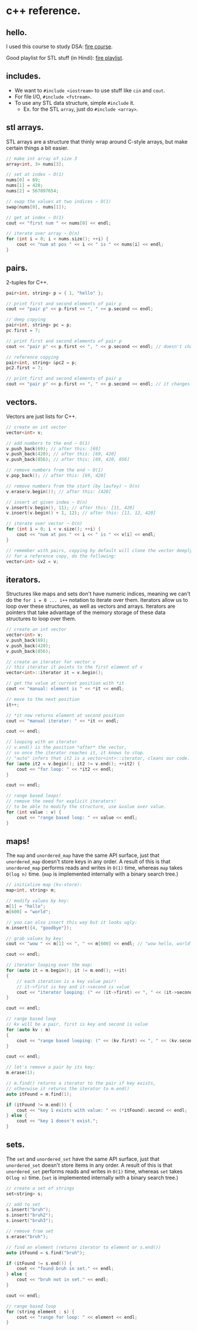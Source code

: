 # c++ reference.

## hello.

I used this course to study DSA: [fire course](https://www.udemy.com/course/data-structures-algorithms-cpp/).

Good playlist for STL stuff (in Hindi): [fire playlist](https://www.youtube.com/watch?v=R5BEcvTVZj0&list=PLauivoElc3gh3RCiQA82MDI-gJfXQQVnn).

## includes.

- We want to `#include <iostream>` to use stuff like `cin` and `cout`.
- For file I/O, `#include <fstream>`.
- To use any STL data structure, simple `#include` it.
  - Ex. for the STL `array`, just do `#include <array>`.


## stl arrays.

STL arrays are a structure that thinly wrap around C-style arrays, but make certain things a bit easier.

```c++
// make int array of size 3
array<int, 3> nums[3];

// set at index ~ O(1)
nums[0] = 69;
nums[1] = 420;
nums[2] = 567897654;

// swap the values at two indices ~ O(1)
swap(nums[0], nums[1]);

// get at index ~ O(1)
cout << "first num " << nums[0] << endl;

// iterate over array ~ O(n)
for (int i = 0; i < nums.size(); ++i) {
    cout << "num at pos " << i << " is " << nums[i] << endl;
}
```

## pairs.

2-tuples for C++.

```cpp
pair<int, string> p = { 1, "hello" };

// print first and second elements of pair p
cout << "pair p" << p.first << ", " << p.second << endl;

// deep copying
pair<int, string> pc = p;
pc.first = 7;

// print first and second elements of pair p
cout << "pair p" << p.first << ", " << p.second << endl; // doesn't change

// reference copying
pair<int, string> &pc2 = p;
pc2.first = 7;

// print first and second elements of pair p
cout << "pair p" << p.first << ", " << p.second << endl; // it changes!
```

## vectors.

Vectors are just lists for C++.

```c++
// create an int vector
vector<int> v;

// add numbers to the end ~ O(1)
v.push_back(69); // after this: [69]
v.push_back(420); // after this: [69, 420]
v.push_back(856); // after this: [69, 420, 856]

// remove numbers from the end ~ O(1)
v.pop_back(); // after this: [69, 420]

// remove numbers from the start (by laufey) ~ O(n)
v.erase(v.begin()); // after this: [420]

// insert at given index ~ O(n)
v.insert(v.begin(), 11); // after this: [11, 420]
v.insert(v.begin() + 1, 12); // after this: [11, 12, 420]

// iterate over vector ~ O(n)
for (int i = 0; i < v.size(); ++i) {
    cout << "num at pos " << i << " is " << v[i] << endl;
}

// remember with pairs, copying by default will clone the vector deeply.
// for a reference copy, do the following:
vector<int> &v2 = v;
```

## iterators.

Structures like maps and sets don't have numeric indices, meaning we can't do the `for i = 0 ... i++` notation to iterate over them. Iterators allow us to loop over these structures, as well as vectors and arrays. Iterators are pointers that take advantage of the memory storage of these data structures to loop over them.

```cpp
// create an int vector
vector<int> v;
v.push_back(69); 
v.push_back(420); 
v.push_back(856); 

// create an iterator for vector v
// this iterator it points to the first element of v
vector<int>::iterator it = v.begin();

// get the value at current position with *it
cout << "manual: element is " << *it << endl;

// move to the next position
it++;

// *it now returns element at second position
cout << "manual iterator: " << *it << endl;

cout << endl;

// looping with an iterator
// v.end() is the position *after* the vector,
// so once the iterator reaches it, it knows to stop.
// "auto" infers that it2 is a vector<int>::iterator, cleans our code.
for (auto it2 = v.begin(); it2 != v.end(); ++it2) {
    cout << "for loop: " << *it2 << endl;
}

cout << endl;

// range based loops!
// remove the need for explicit iterators!
// to be able to modify the structure, use &value over value.
for (int value : v) {
    cout << "range based loop: " << value << endl;
}
```

## maps!

The `map` and `unordered_map` have the same API surface, just that `unordered_map` doesn't store keys in any order. A result of this is that `unordered_map` performs reads and writes in `O(1)` time, whereas `map` takes `O(log n)` time. (`map` is implemented internally with a binary search tree.)

```cpp
// initialize map (kv-store):
map<int, string> m;

// modify values by key:
m[1] = "hello";
m[600] = "world";

// you can also insert this way but it looks ugly:
m.insert({4, "goodbye"});

// grab values by key:
cout << "wow " << m[1] << ", " << m[600] << endl; // "wow hello, world"

cout << endl;

// iterator looping over the map:
for (auto it = m.begin(); it != m.end(); ++it)
{
    // each iteration is a key value pair!
    // it->first is key and it->second is value
    cout << "iterator looping: (" << (it->first) << ", " << (it->second) << ")" << endl;
}

cout << endl;

// range based loop
// kv will be a pair, first is key and second is value
for (auto kv : m)
{
    cout << "range based looping: (" << (kv.first) << ", " << (kv.second) << ")" << endl;
}

cout << endl;

// let's remove a pair by its key:
m.erase(1);

// m.find() returns a iterator to the pair if key exists, 
// otherwise it returns the iterator to m.end()
auto itFound = m.find(1);

if (itFound != m.end()) {
    cout << "key 1 exists with value: " << (*itFound).second << endl;
} else {
    cout << "key 1 doesn't exist.";
}
```

## sets.

The `set` and `unordered_set` have the same API surface, just that `unordered_set` doesn't store items in any order. A result of this is that `unordered_set` performs reads and writes in `O(1)` time, whereas `set` takes `O(log n)` time. (`set` is implemented internally with a binary search tree.)

```CPP
// create a set of strings
set<string> s;

// add to set
s.insert("bruh");
s.insert("bruh2");
s.insert("bruh3");

// remove from set
s.erase("bruh");

// find an element (returns iterator to element or s.end())
auto itFound = s.find("bruh");

if (itFound != s.end()) {
    cout << "found bruh in set." << endl;
} else {
    cout << "bruh not in set." << endl;
}

cout << endl;

// range based loop
for (string element : s) {
    cout << "range for loop: " << element << endl;
}
```

